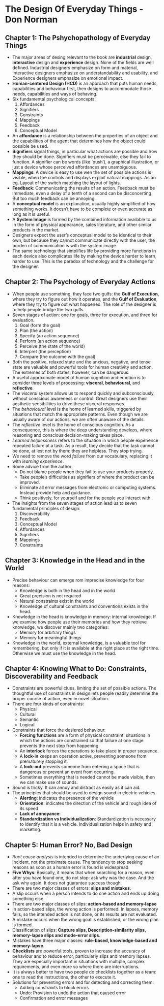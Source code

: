 # The Design Of Everyday Things - Don Norman

## Chapter 1: The Pshychopathology of Everyday Things

- The major areas of desing relevant to the book are **industrial** design, **interactive** design and **experience** design. None of the fields are well defined. Industrial designers emphasize on form and material, Interactive designers emphasize on understandability and usability, and Experience designers emphasize on emotional impact.
- **Human-centered Design (HCD)** is an approach that puts human needs, capabilities and behaviour first, then designs to accommodate those needs, capabilities and ways of behaving. 
- Six fundamental psychological concepts:
    1. Affordances
    2. Signifiers
    3. Constraints
    4. Mappings
    5. Feedback 
    6. Conceptual Model 
- An **affordance** is a relationship between the properties of an object and the capabilities of the agent that determines how the object could possible be used. 
- **Signifiers** signal things, in particular what actions are possible and how they should be done. Signifiers must be perceivable, else they fail to function. A signifier can be words (like ‘push’), a graphical illustration, or just a device whose perceived affordances are unambiguous.
- **Mappings**: A device is easy to use wen the set of possible actions is visible, when the controls and displays exploit natural mappings. As an eg. Layout of the switch matching the layout of lights.
- **Feedback**: Communicating the results of an action. Feedback must be immediate, even a delay of a tenth of a second can be disconcerting. But too much feedback can be annoying.
-	A **conceptual model** is an explanation, usually highly simplified of how something works. It doesn’t have to be complete or even accurate as long as it is useful. 
- A **System Image** is formed by the combined information available to us in the form of physical appearance, sales literature, and other similar products in the market. 
- Designers expect the user’s conceptual model to be identical to their own, but because they cannot communicate directly with the user, the burden of communication is with the system image.
- The same technology that simplifies life by providing more functions in each device also complicates life by making the device harder to learn, harder to use. This is the paradox of technology and the challenge for the designer.

## Chapter 2: The Psychology of Everyday Actions

-	When people use something, they face two gulfs: the **Gulf of Execution**, where they try to figure out how it operates, and the **Gulf of Evaluation**, where they try to figure out what happened. The role of the designer is to help people bridge the two gulfs.
-	Seven stages of action: one for goals, three for execution, and three for evaluation. 
    1.	Goal (form the goal)
    2.	Plan (the action)
    3.	Specify (an action sequence)
    4.	Perform (an action sequence)
    5.	Perceive (the state of the world)
    6.	Interpret (the perception)
    7.	Compare (the outcome with the goal)
-	Both the positive, relaxed state and the anxious, negative, and tense state are valuable and powerful tools for human creativity and action. The extremes of both states, however, can be dangerous.
- A useful approximate model of human cognition and emotion is to consider three levels of processing: **visceral**, **behavioural**, and **reflective**.
- The *visceral* system allows us to respond quickly and subconsciously, without conscious awareness or control. Great designers use their aesthetic sensibilities to drive these visceral responses. 
- The *behavioural* level is the home of learned skills, triggered by situations that match the appropriate patterns. Even though we are usually aware of our actions, we are often unaware of the details.
- The *reflective* level is the home of conscious cognition. As a consequence, this is where the deep understanding develops, where reasoning and conscious decision-making takes place. 
-	*Learned helplessness* refers to the situation in which people experience repeated failure at a task. As a result, they decide that the task cannot be done, at lest not by them: they are helpless. They stop trying. 
-	We need to remove the word *failure* from our vocabulary, replacing it with *learning experience*. 
-	Some advice from the author:
    - Do not blame people when they fail to use your products properly. 
    - Take people’s difficulties as signifiers of where the product can be improved.
    - Eliminate all error messages from electronic or computing systems. Instead provide help and guidance.
    - Think positively, for yourself and for the people you interact with.
-	The insights from the seven stages of action lead us to seven fundamental principles of design:
    1.	Discoverability
    2.	Feedback
    3.	Conceptual Model
    4.	Affordances
    5.	Signifiers
    6.	Mappings
    7.	Constraints

## Chapter 3: Knowledge in the Head and in the World

-	Precise behaviour can emerge rom imprecise knowledge for four reasons:
    - Knowledge is both in the head and in the world
    - Great precision is not required
    - Natural constraints exist in the world
    - Knowledge of cultural constraints and conventions exists in the head.
-	Knowledge in the head is knowledge in memory: internal knowledge. If we examine how people use their memories and how they retrieve knowledge, we discover mainly two categories:
    - Memory for arbitrary things
    - Memory for meaningful things
-	Knowledge in the world, external knowledge, is a valuable tool for remembering, but only if it is available at the right place at the right time. Otherwise we must use the knowledge in the head.

## Chapter 4: Knowing What to Do: Constraints, Discoverability and Feedback

- Constraints are powerful clues, limiting the set of possible actions. The thoughtful use of constraints in design lets people readily determine the proper course of action, even in novel situation.
- There are four kinds of constraints:
    - Physical
    - Cultural
    - Semantic
    - Logical
- Constraints that force the desiered behaviour:
    - **Forcing functions** are a form of physical constraint: situations in which the actions are constrained so that failure at one stage prevents the next step from happening. 
    -	An **interlock** forces the operations to take place in proper sequence. 
    -	A **lock-in** keeps an operation active, preventing someone from prematurely stopping it. 
    -	A **lock-out** prevents someone from entering a space that is dangerous or prevent an event from occurring. 
    -	Sometimes everything that is needed cannot be made visible, then we can make use of sounds.
-	Sound is tricky. It can annoy and distract as easily as it can aid. 
-	The principles that should be used to design sound in electric vehicles
    - **Alerting**: indicates the presence of the vehicle
    - **Orientation**: indicates the direction of the vehicle and rough idea of its speed
    - **Lack of annoyance**: 
    - **Standardization vs Individualization**: Standardization is necessary to identify that it is a vehicle. Individualization helps in safety and marketing.

## Chapter 5: Human Error? No, Bad Design

-	*Root cause analysis* is intended to determine the underlying cause of an incident, not the proximate cause. The tendency to stop seeking reasons as soon as a human error is found is widespread. 
-	**Five Whys**: Basically, it means that when searching for a reason, even after you have found one, do not stop: ask why was the case. And the ask why again. It does not guarantee success though.
-	There are two major classes of errors: **slips and mistakes**.
-	A slip occurs when a person intends to do one action and ends up doing something else. 
-	There are two major classes of slips: **action-based and memory-lapse**
-	In action-based slips, the wrong action is performed. In lapses, memory fails, so the intended action is not done, or its results are not evaluated.
-	A mistake occurs when the wrong goal is established, or the wrong plan is formed. 
- Classification of slips: **Capture slips, Description-similarity slips, memory-lapse slips and mode-error slips**.
-	Mistakes have three major classes: **rule-based, knowledge-based and memory-lapse.**
- **Checklists** are powerful tools, proven to increase the accuracy of behaviour and to reduce error, particularly slips and memory lapses. They are especially important in situations with multiple, complex requirements, and even more so where there are interruptions. 
- It is always better to have two people do checklists together as a team: one to read the instructions, the other to execute it. 
- Solutions for preventing errors and for detecting and correcting them: 
    - Adding constraints to block errors
    - Undo: Provision to undo the action that caused error
    - Confirmation and error messages








